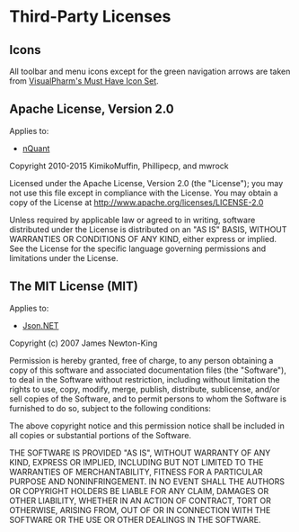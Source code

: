 ﻿Third-Party Licenses
====================

Icons
-----
All toolbar and menu icons except for the green navigation arrows are taken from [VisualPharm's Must Have Icon Set](http://www.visualpharm.com/must_have_icon_set/).

Apache License, Version 2.0
---------------------------
Applies to:
* [nQuant](https://github.com/KimikoMuffin/nQuant)

Copyright 2010-2015 KimikoMuffin, Phillipecp, and mwrock

Licensed under the Apache License, Version 2.0 (the "License");
you may not use this file except in compliance with the License.
You may obtain a copy of the License at http://www.apache.org/licenses/LICENSE-2.0

Unless required by applicable law or agreed to in writing, software
distributed under the License is distributed on an "AS IS" BASIS,
WITHOUT WARRANTIES OR CONDITIONS OF ANY KIND, either express or implied.
See the License for the specific language governing permissions and
limitations under the License.

The MIT License (MIT)
---------------------
Applies to:
* [Json.NET](http://www.newtonsoft.com/json)

Copyright (c) 2007 James Newton-King

Permission is hereby granted, free of charge, to any person obtaining a copy of
this software and associated documentation files (the "Software"), to deal in
the Software without restriction, including without limitation the rights to
use, copy, modify, merge, publish, distribute, sublicense, and/or sell copies of
the Software, and to permit persons to whom the Software is furnished to do so,
subject to the following conditions:

The above copyright notice and this permission notice shall be included in all
copies or substantial portions of the Software.

THE SOFTWARE IS PROVIDED "AS IS", WITHOUT WARRANTY OF ANY KIND, EXPRESS OR
IMPLIED, INCLUDING BUT NOT LIMITED TO THE WARRANTIES OF MERCHANTABILITY, FITNESS
FOR A PARTICULAR PURPOSE AND NONINFRINGEMENT. IN NO EVENT SHALL THE AUTHORS OR
COPYRIGHT HOLDERS BE LIABLE FOR ANY CLAIM, DAMAGES OR OTHER LIABILITY, WHETHER
IN AN ACTION OF CONTRACT, TORT OR OTHERWISE, ARISING FROM, OUT OF OR IN
CONNECTION WITH THE SOFTWARE OR THE USE OR OTHER DEALINGS IN THE SOFTWARE.
